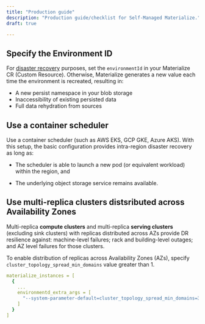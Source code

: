 ```yaml
---
title: "Production guide"
description: "Production guide/checklist for Self-Managed Materialize."
draft: true

---
```


## Specify the Environment ID

For [disaster recovery](/manage/disaster-recovery/) purposes, set the
`environmentId` in your Materialize CR (Custom Resource). Otherwise, Materialize
generates a new value each time the environment is recreated, resulting in:

- A new persist namespace in your blob storage
- Inaccessibility of existing persisted data
- Full data rehydration from sources

## Use a container scheduler

Use a container scheduler (such as AWS EKS, GCP GKE, Azure AKS). With this
setup, the basic configuration provides intra-region disaster recovery as long
as:

- The scheduler is able to launch a new pod (or equivalent workload) within the
  region, and

- The underlying object storage service remains available.

## Use multi-replica clusters distsributed across Availability Zones

Multi-replica **compute clusters** and multi-replica **serving clusters**
(excluding sink clusters) with replicas distributed across AZs provide DR
resilience against: machine-level failures; rack and building-level outages; and
AZ level failures for those clusters.

To enable distribution of replicas across Availability Zones (AZs), specify
`cluster_topology_spread_min_domains` value greater than 1.

```yaml
materialize_instances = [
  {
    ...
    environmentd_extra_args = [
      "--system-parameter-default=cluster_topology_spread_min_domains=3"
    ]
  }
]
```
